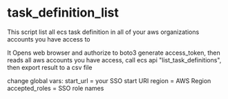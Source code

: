 # task_definition_list

This script list all ecs task definition in all of your aws organizations accounts you have access to

It Opens web browser and authorize to boto3 generate access_token, then reads all aws accounts you have access, call ecs api "list_task_definitions", then export result to a csv file

change global vars:
start_url = your SSO start URI
region = AWS Region
accepted_roles = SSO role names
